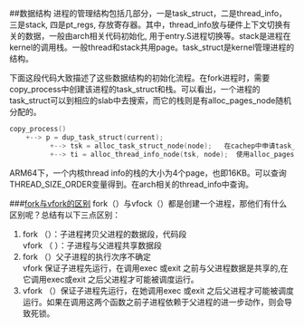 ##数据结构
进程的管理结构包括几部分，一是task_struct，二是thread_info，三是stack, 四是pt_regs, 存放寄存器。其中，thread_info放与硬件上下文切换有关的数据，一般由arch相关代码初始化, 用于entry.S进程切换等。stack是进程在kernel的调用栈。一般thread和stack共用page。task_struct是kernel管理进程的结构。

下面这段代码大致描述了这些数据结构的初始化流程。在fork进程时，需要copy_process中创建该进程的task_struct和栈。可以看出，一个进程的task_struct可以到相应的slab中去搜索，而它的栈则是有alloc_pages_node随机分配的。
```c
copy_process()
    +--> p = dup_task_struct(current);
          +--> tsk = alloc_task_struct_node(node);   在cachep中申请task_struct
          +--> ti = alloc_thread_info_node(tsk, node);  使用alloc_pages_node分配0x8192字节。task->stack=ti
```
ARM64下，一个内核thread info的栈的大小为4个page，也即16KB。可以查询THREAD_SIZE_ORDER变量得到。在arch相关的thread_info中查询。

###[fork与vfork的区别](http://blog.csdn.net/jianchi88/article/details/6985326)
fork（）与vfock（）都是创建一个进程，那他们有什么区别呢？总结有以下三点区别： 
1. fork  （）：子进程拷贝父进程的数据段，代码段  
    vfork （ ）：子进程与父进程共享数据段 
2. fork （）父子进程的执行次序不确定  
    vfork 保证子进程先运行，在调用exec 或exit 之前与父进程数据是共享的,在它调用exec或exit 之后父进程才可能被调度运行。 
3. vfork （）保证子进程先运行，在她调用exec 或exit 之后父进程才可能被调度运行。如果在调用这两个函数之前子进程依赖于父进程的进一步动作，则会导致死锁。 


